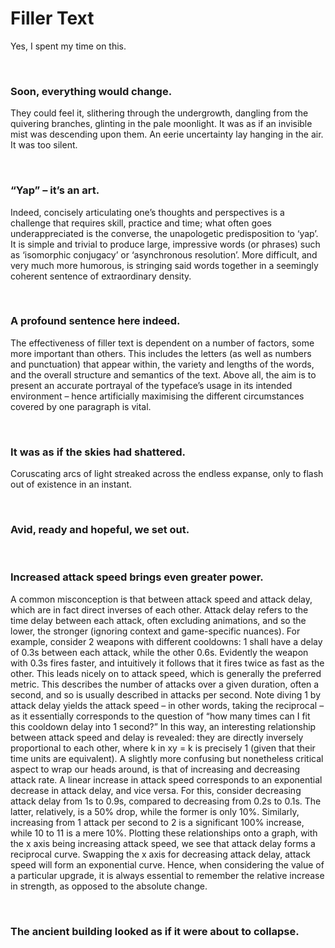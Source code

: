 # Filler Text
<!-- #SQUARK live! feat!
| dest = filltext
| desc = Multi-purpose filler text that’s more fun than Lorem Ipsum
| index = misc
-->

Yes, I spent my time on this.

<br>

### Soon, everything would change.
They could feel it, slithering through the undergrowth, dangling from the quivering branches, glinting in the pale moonlight. It was as if an invisible mist was descending upon them. An eerie uncertainty lay hanging in the air. It was too silent.

<br>

### “Yap” – it’s an art.
Indeed, concisely articulating one’s thoughts and perspectives is a challenge that requires skill, practice and time; what often goes underappreciated is the converse, the unapologetic predisposition to ‘yap’. It is simple and trivial to produce large, impressive words (or phrases) such as ‘isomorphic conjugacy’ or ‘asynchronous resolution’. More difficult, and very much more humorous, is stringing said words together in a seemingly coherent sentence of extraordinary density.

<br>

### A profound sentence here indeed.
The effectiveness of filler text is dependent on a number of factors, some more important than others. This includes the letters (as well as numbers and punctuation) that appear within, the variety and lengths of the words, and the overall structure and semantics of the text. Above all, the aim is to present an accurate portrayal of the typeface’s usage in its intended environment – hence artificially maximising the different circumstances covered by one paragraph is vital.

<br>

### It was as if the skies had shattered.
Coruscating arcs of light streaked across the endless expanse, only to flash out of existence in an instant.

<br>

### Avid, ready and hopeful, we set out.

<br>

### Increased attack speed brings even greater power.
A common misconception is that between attack speed and attack delay, which are in fact direct inverses of each other. Attack delay refers to the time delay between each attack, often excluding animations, and so the lower, the stronger (ignoring context and game-specific nuances). For example, consider 2 weapons with different cooldowns: 1 shall have a delay of 0.3s between each attack, while the other 0.6s. Evidently the weapon with 0.3s fires faster, and intuitively it follows that it fires twice as fast as the other. This leads nicely on to attack speed, which is generally the preferred metric. This describes the number of attacks over a given duration, often a second, and so is usually described in attacks per second. Note diving 1 by attack delay yields the attack speed – in other words, taking the reciprocal – as it essentially corresponds to the question of “how many times can I fit this cooldown delay into 1 second?” In this way, an interesting relationship between attack speed and delay is revealed: they are directly inversely proportional to each other, where k in xy = k is precisely 1 (given that their time units are equivalent). A slightly more confusing but nonetheless critical aspect to wrap our heads around, is that of increasing and decreasing attack rate. A linear increase in attack speed corresponds to an exponential decrease in attack delay, and vice versa. For this, consider decreasing attack delay from 1s to 0.9s, compared to decreasing from 0.2s to 0.1s. The latter, relatively, is a 50% drop, while the former is only 10%. Similarly, increasing from 1 attack per second to 2 is a significant 100% increase, while 10 to 11 is a mere 10%. Plotting these relationships onto a graph, with the x axis being increasing attack speed, we see that attack delay forms a reciprocal curve. Swapping the x axis for decreasing attack delay, attack speed will form an exponential curve. Hence, when considering the value of a particular upgrade, it is always essential to remember the relative increase in strength, as opposed to the absolute change.

<br>

### The ancient building looked as if it were about to collapse.
